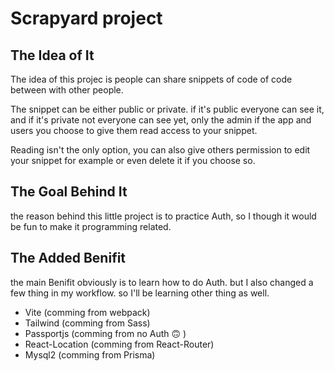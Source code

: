 # Scrapyard project

## The Idea of It

The idea of this projec is people can share snippets of code of code between with other people.

The snippet can be either public or private. if it's public everyone can see it, and if it's private not everyone can see yet, only the admin if the app and users you choose to give them read access to your snippet.

Reading isn't the only option, you can also give others permission to edit your snippet for example or even delete it if you choose so.

## The Goal Behind It

the reason behind this little project is to practice Auth, so I though it would be fun to make it programming related.

## The Added Benifit

the main Benifit obviously is to learn how to do Auth. but I also changed a few thing in my workflow. so I'll be learning other thing as well.

- Vite (comming from webpack)
- Tailwind (comming from Sass)
- Passportjs (comming from no Auth :upside_down_face: )
- React-Location (comming from React-Router)
- Mysql2 (comming from Prisma)
